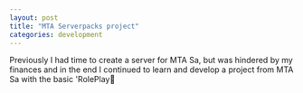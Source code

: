 ```yaml
---
layout: post
title: "MTA Serverpacks project"
categories: development
---
```


Previously I had time to create a server for MTA Sa, but was hindered by my finances and in the end I continued to learn and develop a project from MTA Sa with the basic 'RolePlay
